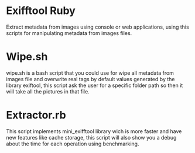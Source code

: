 # Exifftool Ruby
Extract metadata from images using console or web applications, 
using this scripts for manipulating metadata from images files.

# Wipe.sh 
wipe.sh is a bash script that you could use for wipe all metadata from 
images file and overwrite real tags by default values generated by the library
exiftool, this script ask the user for a specific folder path so then it will
take all the pictures in that file.

# Extractor.rb

This script implements mini_exifftool library wich is more faster and have new
features like cache storage,  this script will also show you a debug about the 
time for each operation using benchmarking.
